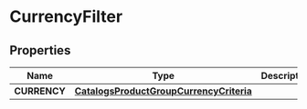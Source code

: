 

# CurrencyFilter

## Properties

Name | Type | Description | Notes
------------ | ------------- | ------------- | -------------
**CURRENCY** | [**CatalogsProductGroupCurrencyCriteria**](.md) |  | 




